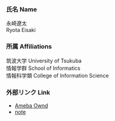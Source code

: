 ### 氏名 Name
永崎遼太   
Ryota Eisaki

### 所属 Affiliations
筑波大学 
University of Tsukuba   
情報学群 School of Informatics   
情報科学類 College of Information Science

### 外部リンク Link
+ [Ameba Ownd](https://ryotaeisaki.amebaownd.com/)
+ [note](https://note.mu/r_e)

